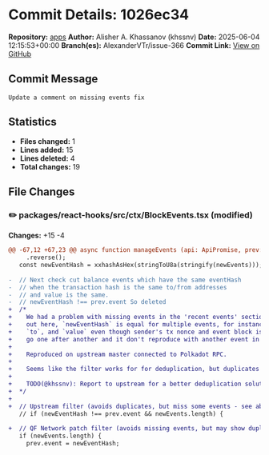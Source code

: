 # Commit Details: 1026ec34

**Repository:** [apps](https://github.com/QuantumFusion-network/apps)
**Author:** Alisher A. Khassanov (khssnv)
**Date:** 2025-06-04 12:15:53+00:00
**Branch(es):** AlexanderVTr/issue-366
**Commit Link:** [View on GitHub](https://github.com/QuantumFusion-network/apps/commit/1026ec34787ca1d7d056d20680207726783219ca)

## Commit Message
```
Update a comment on missing events fix
```

## Statistics
- **Files changed:** 1
- **Lines added:** 15
- **Lines deleted:** 4
- **Total changes:** 19

## File Changes

### ✏️ packages/react-hooks/src/ctx/BlockEvents.tsx (modified)
**Changes:** +15 -4

```diff
@@ -67,12 +67,23 @@ async function manageEvents (api: ApiPromise, prev: PrevHashes, records: Vec<Eve
     .reverse();
   const newEventHash = xxhashAsHex(stringToU8a(stringify(newEvents)));
 
-  // Next check cut balance events which have the same eventHash 
-  // when the transaction hash is the same to/from addresses
-  // and value is the same.
-  // newEventHash !== prev.event So deleted
+  /*
+    We had a problem with missing events in the 'recent events' section and @AlexanderVTr identified it is filtered
+    out here, `newEventHash` is equal for multiple events, for instance for `Balances.Transfer` with the same `from`,
+    `to`, and `value` even though sender's tx nonce and event block is different. The problem appears if those events
+    go one after another and it don't reproduce with another event in between.
+
+    Reproduced on upstream master connected to Polkadot RPC.
+
+    Seems like the filter works for for deduplication, but duplicates are rare and we better relax the filter for now.
+
+    TODO(@khssnv): Report to upstream for a better deduplication solution which does not miss real events.
+  */
+
+  // Upstream filter (avoids duplicates, but miss some events - see above):
   // if (newEventHash !== prev.event && newEvents.length) {
 
+  // QF Network patch filter (avoids missing events, but may show duplicates):
   if (newEvents.length) {
     prev.event = newEventHash;
 
```
